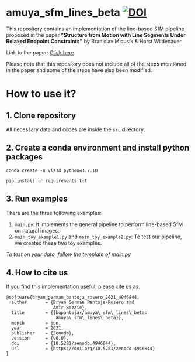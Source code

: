 # amuya_sfm_lines_beta [![DOI](https://zenodo.org/badge/376598498.svg)](https://zenodo.org/badge/latestdoi/376598498)
This repository contains an implementation of the line-based SfM pipeline proposed in the paper **"Structure from Motion with Line Segments Under Relaxed Endpoint Constraints"** by Branislav Micusik & Horst Wildenauer. 

Link to the paper: [Click here](https://ieeexplore.ieee.org/document/7035804)

Please note that this repository does not include all of the steps mentioned in the paper and some of the steps have also been modified. 

# How to use it?
## 1. Clone repository

All necessary data and codes are inside the ``src`` directory. 

## 2. Create a conda environment and install python packages

``conda create -n vis3d python=3.7.10``

``pip install -r requirements.txt``

## 3. Run examples

There are the three following examples:
  1. ``main.py``: It implements the general pipeline to perform line-based SfM on natural images. 
  2. ``main_toy_example1.py`` and ``main_toy_example2.py``: To test our pipeline, we created these two toy examples. 

*To test on your data, follow the template of main.py*

## 4. How to cite us

If you find this implementation useful, please cite us as:

```
@software{bryan_german_pantoja_rosero_2021_4946844,
  author       = {Bryan German Pantoja-Rosero and
                  Amir Rezaie},
  title        = {{bgpantojar/amuya\_sfm\_lines\_beta: 
                   amuya\_sfm\_lines\_beta}},
  month        = jun,
  year         = 2021,
  publisher    = {Zenodo},
  version      = {v0.0},
  doi          = {10.5281/zenodo.4946844},
  url          = {https://doi.org/10.5281/zenodo.4946844}
}
```
